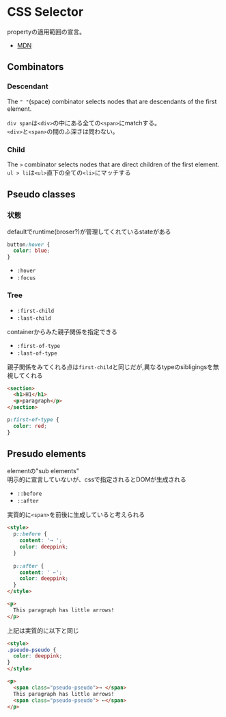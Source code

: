 # CSS Selector

propertyの適用範囲の宣言。  

- [MDN](https://developer.mozilla.org/en-US/docs/Web/CSS/CSS_Selectors)

## Combinators

### Descendant

The `" "`(space) combinator selects nodes that are descendants of the first element.

`div span`は`<div>`の中にある全ての`<span>`にmatchする。  
`<div>`と`<span>`の間のふ深さは問わない。


### Child 

The `>` combinator selects nodes that are direct children of the first element.  
`ul > li`は`<ul>`直下の全ての`<li>`にマッチする

## Pseudo classes

### 状態

defaultでruntime(broser?)が管理してくれているstateがある

```css
button:hover {
  color: blue;
}
```

* `:hover`
* `:focus`

### Tree

* `:first-child`
* `:last-child`

containerからみた親子関係を指定できる

* `:first-of-type`
* `:last-of-type`

親子関係をみてくれる点は`first-child`と同じだが,異なるtypeのsibligingsを無視してくれる

```html
<section>
  <h1>H1</h1>
  <p>paragraph</p>
</section>  
```

```css
p:first-of-type {
  color: red;
}
```

## Presudo elements

elementの"sub elements"  
明示的に宣言していないが、cssで指定されるとDOMが生成される

* `::before`
* `::after`

実質的に`<span>`を前後に生成していると考えられる

```html
<style>
  p::before {
    content: '→ ';
    color: deeppink;
  }
  
  p::after {
    content: ' ←';
    color: deeppink;
  }
</style>

<p>
  This paragraph has little arrows!
</p>
```

上記は実質的に以下と同じ

```html
<style>
.pseudo-pseudo {
  color: deeppink;
}
</style>

<p>
  <span class="pseudo-pseudo">→ </span>
  This paragraph has little arrows!
  <span class="pseudo-pseudo"> ←</span>
</p>
```